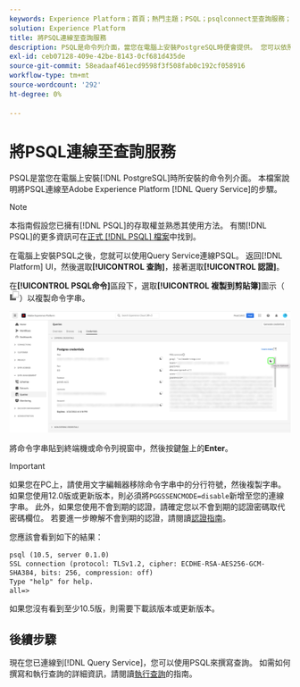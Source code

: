```yaml
---
keywords: Experience Platform；首頁；熱門主題；PSQL；psqlconnect至查詢服務；查詢服務；查詢服務；
solution: Experience Platform
title: 將PSQL連線至查詢服務
description: PSQL是命令列介面，當您在電腦上安裝PostgreSQL時便會提供。 您可以依照這些指示進行安裝。
exl-id: ceb07128-409e-42be-8143-0cf681d435de
source-git-commit: 58eadaaf461ecd9598f3f508fab0c192cf058916
workflow-type: tm+mt
source-wordcount: '292'
ht-degree: 0%

---
```


# 將PSQL連線至查詢服務

PSQL是當您在電腦上安裝[!DNL PostgreSQL]時所安裝的命令列介面。 本檔案說明將PSQL連線至Adobe Experience Platform [!DNL Query Service]的步驟。

>[!NOTE]
>
> 本指南假設您已擁有[!DNL PSQL]的存取權並熟悉其使用方法。 有關[!DNL PSQL]的更多資訊可在[正式 [!DNL PSQL] 檔案](https://www.postgresql.org/docs/current/app-psql.html)中找到。

在電腦上安裝PSQL之後，您就可以使用Query Service連線PSQL。 返回[!DNL Platform] UI，然後選取&#x200B;**[!UICONTROL 查詢]**，接著選取&#x200B;**[!UICONTROL 認證]**。

在&#x200B;**[!UICONTROL PSQL命令]**&#x200B;區段下，選取&#x200B;**[!UICONTROL 複製到剪貼簿]**&#x200B;圖示（![復製圖示](../images/clients/psql/copy-icon.png)）以複製命令字串。

![反白顯示復本圖示的[查詢儀表板認證]索引標籤。](../images/clients/psql/connect-bi.png)

將命令字串貼到終端機或命令列視窗中，然後按鍵盤上的&#x200B;**Enter**。

>[!IMPORTANT]
>
>如果您在PC上，請使用文字編輯器移除命令字串中的分行符號，然後複製字串。 如果您使用12.0版或更新版本，則必須將`PGGSSENCMODE=disable`新增至您的連線字串。 此外，如果您使用不會到期的認證，請確定您以不會到期的認證密碼取代密碼欄位。 若要進一步瞭解不會到期的認證，請閱讀[認證指南](../ui/credentials.md)。

您應該會看到如下的結果：

```shell
psql (10.5, server 0.1.0)
SSL connection (protocol: TLSv1.2, cipher: ECDHE-RSA-AES256-GCM-SHA384, bits: 256, compression: off)
Type "help" for help.
all=>
```

如果您沒有看到至少10.5版，則需要下載該版本或更新版本。

## 後續步驟

現在您已連線到[!DNL Query Service]，您可以使用PSQL來撰寫查詢。 如需如何撰寫和執行查詢的詳細資訊，請閱讀[執行查詢](../best-practices/writing-queries.md)的指南。
